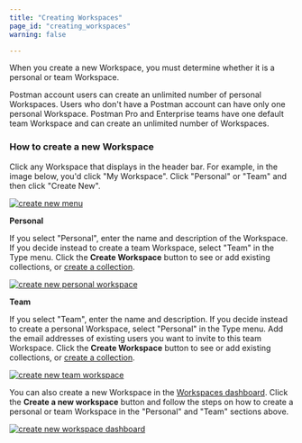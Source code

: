 ```yaml
---
title: "Creating Workspaces"
page_id: "creating_workspaces"
warning: false

---
```

When you create a new Workspace, you must determine whether it is a personal or team Workspace.

Postman account users can create an unlimited number of personal Workspaces. Users who don't have a Postman account can have only one personal Workspace. Postman Pro and Enterprise teams have one default team Workspace and can create an unlimited number of Workspaces.

### How to create a new Workspace

Click any Workspace that displays in the header bar. For example, in the image below, you'd click "My Workspace". Click "Personal" or "Team" and then click "Create New".
 
 [![create new menu](https://assets.postman.com/postman-docs/WS-create-new-WS-menu.png)](https://assets.postman.com/postman-docs/WS-create-new-WS-menu.png)
 
**Personal**

If you select "Personal", enter the name and description of the Workspace. If you decide instead to create a team Workspace, select "Team" in the Type menu. Click the **Create Workspace** button to see or add existing collections, or [create a collection](https://learning.getpostman.com/docs/postman/collections/creating_collections/).

[![create new personal workspace](https://assets.postman.com/postman-docs/WS-create-new-personal.png)](https://assets.postman.com/postman-docs/WS-create-new-personal.png)
 
**Team**

If you select "Team", enter the name and description. If you decide instead to create a personal Workspace, select "Personal" in the Type menu. Add the email addresses of existing users you want to invite to this team Workspace. Click the **Create Workspace** button to see or add existing collections, or [create a collection](/docs/postman/collections/creating_collections/).

[![create new team workspace](https://assets.postman.com/postman-docs/WS-createNewWorkspace-modal.png)](https://assets.postman.com/postman-docs/WS-createNewWorkspace-modal.png)


You can also create a new Workspace in the [Workspaces dashboard](https://app.getpostman.com/dashboard). Click the **Create a new workspace** button and follow the steps on how to create a personal or team Workspace in the "Personal" and "Team" sections above.
 
 [![create new workspace dashboard](https://assets.postman.com/postman-docs/WS-allWorkspaces-main.png)](https://assets.postman.com/postman-docs/WS-allWorkspaces-main.png)
 
